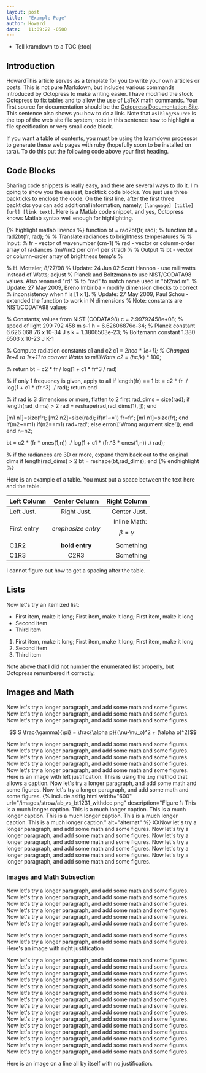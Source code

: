 ```yaml
---
layout: post
title:  "Example Page"
author: Howard
date:   11:09:22 -0500
---
```


* Tell kramdown to a TOC
{:toc}


## Introduction

HowardThis article serves as a template for you to write your own articles
or posts.  This is not pure Markdown, but includes various commands
introduced by Octopress to make writing easier.  I have modified the
stock Octopress to fix tables and to allow the use of LaTeX math
commands.  Your first source for documentation should be the
[Octopress Documentation Site](http://octopress.org/docs/).  This
sentence also shows you how to do a link.  Note that
``aslblog/source`` is the top of the web site file system; note in
this sentence how to highlight a file specification or very small code
block.

If you want a table of contents, you must be using the kramdown
processor to generate these web pages with ruby (hopefully soon to be
installed on tara).  To do this put the following code above your
first heading.

## Code Blocks

Sharing code snippets is really easy, and there are several ways to do
it.  I'm going to show you the easiest, backtick code blocks.  You
just use three backticks to enclose the code.  On the first line,
after the first three backticks you can add additional information,
namely, ``[language] [title] [url] [link text]``.  Here is a Matlab
code snippet, and yes, Octopress knows Matlab syntax well enough for
highlighting.

{% highlight matlab linenos %}
function bt = rad2bt(fr, rad);
% function bt = rad2bt(fr, rad);
%
% Translate radiances to brightness temperatures
%
% Input: 
%    fr - vector of wavenumber (cm-1)
%    rad - vector or column-order array of radiances (mW/m2 per cm-1 per strad)
%
% Output
%    bt - vector or column-order array of brightness temp's
%

% H. Motteler, 8/27/98
% Update: 24 Jun 02 Scott Hannon - use milliwatts instead of Watts; adjust
%    Planck and Boltzmann to use NIST/CODATA98 values.  Also renamed "rd"
%    to "rad" to match name used in "bt2rad.m".
% Update: 27 May 2009, Breno Imbiriba - modify dimension checks to correct
%    inconsistency when f is [1 x 1].
% Update: 27 May 2009, Paul Schou - extended the function to work in N dimensions
% Note: constants are NIST/CODATA98 values

% Constants; values from NIST (CODATA98)
c = 2.99792458e+08;  % speed of light      299 792 458 m s-1
h = 6.62606876e-34;  % Planck constant     6.626 068 76 x 10-34 J s
k = 1.3806503e-23;   % Boltzmann constant  1.380 6503 x 10-23 J K-1

% Compute radiation constants c1 and c2
c1 = 2*h*c*c * 1e+11;  % Changed 1e+8 to 1e+11 to convert Watts to milliWatts
c2 = (h*c/k) * 100;

% return bt = c2 * fr / log(1 + c1 * fr^3 / rad)

% if only 1 frequency is given, apply to all
if length(fr) == 1
  bt = c2 * fr ./ log(1 + c1 * (fr.^3) ./ rad);
  return
end

% if rad is 3 dimensions or more, flatten to 2 first
rad_dims = size(rad);
if length(rad_dims) > 2
  rad = reshape(rad,rad_dims(1),[]);
end

[m1 n1]=size(fr);
[m2 n2]=size(rad);
if(n1~=1)
  fr=fr';
  [m1 n1]=size(fr);
end
if(m2~=m1)
  if(n2==m1)
    rad=rad';
  else
    error(['Wrong argument size']);
  end
end
n=n2;

bt = c2 * (fr * ones(1,n)) ./ log(1 + c1 * (fr.^3 * ones(1,n)) ./ rad);

% if the radiances are 3D or more, expand them back out to the original dims
if length(rad_dims) > 2
  bt = reshape(bt,rad_dims);
end
{% endhighlight %}

Here is an example of a table. You must put a space between the text
here and the table.

| Left Column     | Center Column         | Right Column |
|:----------------|:---------------------:|-------------:|
| Left Just.      | Right Just.           | Center Just. |
| First entry     | *emphasize entry*     |Inline Math: $$\beta = \gamma$$ |
| C1R2            | **bold entry**        | Something |
| C1R3            | C2R3                  | Something |

I cannot figure out how to get a spacing after the table.  


## Lists

Now let's try an itemized list:

* First item, make it long; First item, make it long; First item, make
  it long 
* Second item
* Third item

1. First item, make it long; First item, make it long; First item, make
  it long 
3. Second item
2. Third item

Note above that I did not number the enumerated list properly, but
Octopress renumbered it correctly.  


## Images and Math

Now let's try a longer paragraph, and add some math and some figures.
Now let's try a longer paragraph, and add some math and some figures.
Now let's try a longer paragraph, and add some math and some figures.

$$ S \frac{\gamma}{\pi} = \frac{\alpha p}{(\nu-\nu_o)^2 + (\alpha p)^2}$$  

Now let's try a longer paragraph, and add some math and some figures.
Now let's try a longer paragraph, and add some math and some figures.
Now let's try a longer paragraph, and add some math and some figures.
Now let's try a longer paragraph, and add some math and some figures.
Now let's try a longer paragraph, and add some math and some figures.
Here is an image with left justification.  This is using the ``img``
method that allows a caption.
Now let's try a longer paragraph, and add some math and some figures.
Now let's try a longer paragraph, and add some math and some figures.
{% include aslfig.html width="600" url="/images/strow/ab_vs_bt1231_withdcc.png" description="Figure 1: This is a much longer caption. This is a much longer caption. This is a much longer caption. This is a much longer caption. This is a much longer caption. This is a much longer caption." alt="alternat" %}
XXNow let's try a longer paragraph, and add some math and some figures.
Now let's try a longer paragraph, and add some math and some figures.
Now let's try a longer paragraph, and add some math and some figures.
Now let's try a longer paragraph, and add some math and some figures.
Now let's try a longer paragraph, and add some math and some figures.
Now let's try a longer paragraph, and add some math and some figures.

### Images and Math Subsection
Now let's try a longer paragraph, and add some math and some figures.
Now let's try a longer paragraph, and add some math and some figures.
Now let's try a longer paragraph, and add some math and some figures.
Now let's try a longer paragraph, and add some math and some figures.
Now let's try a longer paragraph, and add some math and some figures.
Now let's try a longer paragraph, and add some math and some figures.


Now let's try a longer paragraph, and add some math and some figures.
Now let's try a longer paragraph, and add some math and some figures.
Here's an image with right justification

Now let's try a longer paragraph, and add some math and some figures.
Now let's try a longer paragraph, and add some math and some figures.
Now let's try a longer paragraph, and add some math and some figures.
Now let's try a longer paragraph, and add some math and some figures.
Now let's try a longer paragraph, and add some math and some figures.
Now let's try a longer paragraph, and add some math and some figures.
Now let's try a longer paragraph, and add some math and some figures.
Now let's try a longer paragraph, and add some math and some figures.
Now let's try a longer paragraph, and add some math and some figures.
Now let's try a longer paragraph, and add some math and some figures.
Now let's try a longer paragraph, and add some math and some figures.
Now let's try a longer paragraph, and add some math and some figures.
Now let's try a longer paragraph, and add some math and some figures.
Now let's try a longer paragraph, and add some math and some figures.
Now let's try a longer paragraph, and add some math and some figures.

Here is an image on a line all by itself with no justification.




